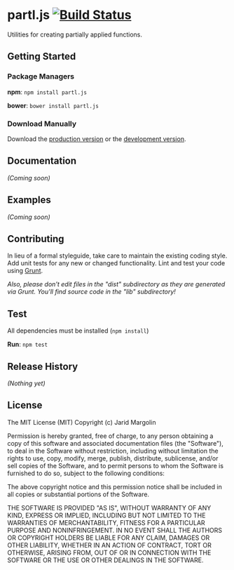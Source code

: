 # partl.js [![Build Status](https://travis-ci.org/jaridmargolin/partl.js.png)](https://travis-ci.org/jaridmargolin/partl.js)

Utilities for creating partially applied functions.



## Getting Started

### Package Managers

**npm**: `npm install partl.js`

**bower**: `bower install partl.js`



### Download Manually

Download the [production version][min] or the [development version][max].

[min]: https://raw.github.com/jaridmargolin/partl.js/master/dist/partl.min.js
[max]: https://raw.github.com/jaridmargolin/partl.js/master/dist/partl.js



## Documentation
_(Coming soon)_



## Examples
_(Coming soon)_



## Contributing
In lieu of a formal styleguide, take care to maintain the existing coding style. Add unit tests for any new or changed functionality. Lint and test your code using [Grunt](http://gruntjs.com/).

_Also, please don't edit files in the "dist" subdirectory as they are generated via Grunt. You'll find source code in the "lib" subdirectory!_



## Test

All dependencies must be installed (`npm install`)

**Run**: `npm test`



## Release History
_(Nothing yet)_



## License

The MIT License (MIT) Copyright (c) Jarid Margolin

Permission is hereby granted, free of charge, to any person obtaining a copy of this software and associated documentation files (the "Software"), to deal in the Software without restriction, including without limitation the rights to use, copy, modify, merge, publish, distribute, sublicense, and/or sell copies of the Software, and to permit persons to whom the Software is furnished to do so, subject to the following conditions:

The above copyright notice and this permission notice shall be included in all copies or substantial portions of the Software.

THE SOFTWARE IS PROVIDED "AS IS", WITHOUT WARRANTY OF ANY KIND, EXPRESS OR IMPLIED, INCLUDING BUT NOT LIMITED TO THE WARRANTIES OF MERCHANTABILITY, FITNESS FOR A PARTICULAR PURPOSE AND NONINFRINGEMENT. IN NO EVENT SHALL THE AUTHORS OR COPYRIGHT HOLDERS BE LIABLE FOR ANY CLAIM, DAMAGES OR OTHER LIABILITY, WHETHER IN AN ACTION OF CONTRACT, TORT OR OTHERWISE, ARISING FROM, OUT OF OR IN CONNECTION WITH THE SOFTWARE OR THE USE OR OTHER DEALINGS IN THE SOFTWARE.